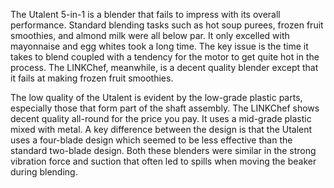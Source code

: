 The Utalent 5-in-1 is a blender that fails to impress with its overall performance. Standard blending tasks such as hot soup purees, frozen fruit smoothies, and almond milk were all below par. It only excelled with mayonnaise and egg whites took a long time. The key issue is the time it takes to blend coupled with a tendency for the motor to get quite hot in the process. The LINKChef, meanwhile, is a decent quality blender except that it fails at making frozen fruit smoothies. 

The low quality of the Utalent is evident by the low-grade plastic parts, especially those that form part of the shaft assembly. The LINKChef shows decent quality all-round for the price you pay. It uses a mid-grade plastic mixed with metal. A key difference between the design is that the Utalent uses a four-blade design which seemed to be less effective than the standard two-blade design. Both these blenders were similar in the strong vibration force and suction that often led to spills when moving the beaker during blending.